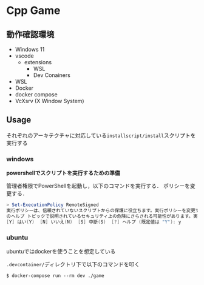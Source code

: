 # Cpp Game
## 動作確認環境
* Windows 11
* vscode
    - extensions
        - WSL
        - Dev Conainers
* WSL
* Docker
* docker compose
* VcXsrv (X Window System)

## Usage
それぞれのアーキテクチャに対応している`installscript/install`スクリプトを実行する

### windows
**powershellでスクリプトを実行するための準備**

管理者権限でPowerShellを起動し，以下のコマンドを実行する．
ポリシーを変更する．

```PowerShell
> Set-ExecutionPolicy RemoteSigned
実行ポリシーは、信頼されていないスクリプトからの保護に役立ちます。実行ポリシーを変更すると、about_Execution_Policies
のヘルプ トピックで説明されているセキュリティ上の危険にさらされる可能性があります。実行ポリシーを変更しますか?
[Y] はい(Y)  [N] いいえ(N)  [S] 中断(S)  [?] ヘルプ (既定値は "Y"): y
```

### ubuntu
ubuntuではdockerを使うことを想定している

`.devcontainer/`ディレクトリ下で以下のコマンドを叩く
```
$ docker-compose run --rm dev ./game
```
